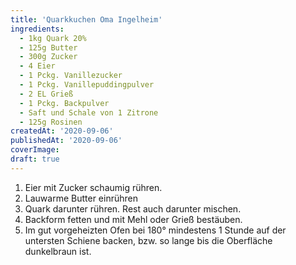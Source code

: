 ```yaml
---
title: 'Quarkkuchen Oma Ingelheim'
ingredients:
  - 1kg Quark 20%
  - 125g Butter
  - 300g Zucker
  - 4 Eier
  - 1 Pckg. Vanillezucker
  - 1 Pckg. Vanillepuddingpulver
  - 2 EL Grieß
  - 1 Pckg. Backpulver
  - Saft und Schale von 1 Zitrone
  - 125g Rosinen
createdAt: '2020-09-06'
publishedAt: '2020-09-06'
coverImage:
draft: true
---
```


1. Eier mit Zucker schaumig rühren.
2. Lauwarme Butter einrühren
3. Quark darunter rühren. Rest auch darunter mischen.
4. Backform fetten und mit Mehl oder Grieß bestäuben.
5. Im gut vorgeheizten Ofen bei 180° mindestens 1 Stunde auf der untersten Schiene backen, bzw. so lange bis die Oberfläche dunkelbraun ist.
